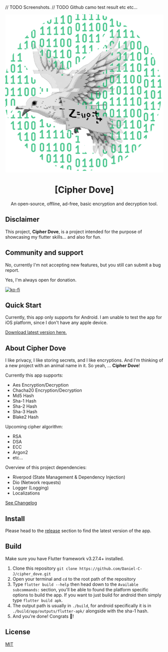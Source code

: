 // TODO Screenshots.
// TODO Github camo test result etc etc...

<img src="./media/icon_hd.png" align="center"></img>
<h1 align="center"> [Cipher Dove] </h1>
<p align="center">An open-source, offline, ad-free, basic encryption and decryption tool. </p>


## Disclaimer

This project, **Cipher Dove**, is a project intended for the purpose of showcasing my flutter skills... and also for fun.


## Community and support

No, currently I'm not accepting new features, but you still can submit a bug report.

Yes, I'm always open for donation. 

[![ko-fi](https://ko-fi.com/img/githubbutton_sm.svg)](https://ko-fi.com/P5P4L666F)


## Quick Start

Currently, this app only supports for Android. I am unable to test the app for iOS platform, since I don't have any apple device.

[Download latest version here.](https://github.com/Daniel-C-J/cipher_dove/releases)

## About Cipher Dove

I like privacy, I like storing secrets, and I like encryptions. And I'm thinking of a new project with an animal name in it. So yeah, ... **Cipher Dove**!

Currently this app supports:
- Aes Encryption/Decryption
- Chacha20 Encryption/Decryption
- Md5 Hash
- Sha-1 Hash
- Sha-2 Hash
- Sha-3 Hash
- Blake2 Hash
  
Upcoming cipher algorithm:
- RSA
- DSA
- ECC
- Argon2
- etc...

Overview of this project dependencies:
- Riverpod (State Management & Dependency Injection)
- Dio (Network requests)
- Logger (Logging)
- Localizations

[See Changelog](./CHANGELOG.md)

## Install
Please head to the [release](https://github.com/Daniel-C-J/cipher_dove/releases) section to find the latest version of the app.

## Build
Make sure you have Flutter framework v3.27.4+ installed.

1. Clone this repository `git clone https://github.com/Daniel-C-J/cipher_dove.git`
2. Open your terminal and `cd` to the root path of the repository
3. Type `flutter build --help` then head down to the `Available subcommands:` section, you'll be able to found the platform specific options to build the app. If you want to just build for android then simply type `flutter build apk`.
4. The output path is usually in `./build`, for android specifically it is in `./build/app/outputs/flutter-apk/` alongside with the sha-1 hash.
5. And you're done! Congrats 🎉!
   
## License
[MIT](./LICENSE)
